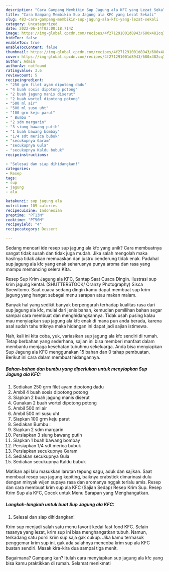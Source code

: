 ```yaml
---
description: "Cara Gampang Membikin Sup Jagung ala KFC yang Lezat Sekali"
title: "Cara Gampang Membikin Sup Jagung ala KFC yang Lezat Sekali"
slug: 483-cara-gampang-membikin-sup-jagung-ala-kfc-yang-lezat-sekali
category: Uncategorized
date: 2022-06-14T02:00:18.714Z
image: https://img-global.cpcdn.com/recipes/4f271291001d8943/680x482cq70/sup-jagung-ala-kfc-foto-resep-utama.jpg
hideToc: false
enableToc: true
enableTocContent: false
thumbnail: https://img-global.cpcdn.com/recipes/4f271291001d8943/680x482cq70/sup-jagung-ala-kfc-foto-resep-utama.jpg
cover: https://img-global.cpcdn.com/recipes/4f271291001d8943/680x482cq70/sup-jagung-ala-kfc-foto-resep-utama.jpg
author: Admin
authorAv: notfound
ratingvalue: 3.6
reviewcount: 5
recipeingredient:
- "250 grm filet ayam dipotong dadu"
- "4 buah sosis dipotong potong"
- "2 buah jagung manis diserut"
- "2 buah wortel dipotong potong"
- "500 ml air"
- "500 ml susu uht"
- "100 grm keju parut"
- " Bumbu "
- "2 sdm margarin"
- "3 siung bawang putih"
- "1 buah bawang bombay"
- "1/4 sdt merica bubuk"
- "secukupnya Garam"
- "secukupnya Gula"
- "secukupnya Kaldu bubuk"
recipeinstructions:

- "Selesai dan siap dihidangkan!"
categories:
- Resep
tags:
- sup
- jagung
- ala

katakunci: sup jagung ala 
nutrition: 109 calories
recipecuisine: Indonesian
preptime: "PT13M"
cooktime: "PT50M"
recipeyield: "4"
recipecategory: Dessert

---
```





Sedang mencari ide resep sup jagung ala kfc yang unik? Cara membuatnya sangat tidak susah dan tidak juga mudah. Jika salah mengolah maka hasilnya tidak akan memuaskan dan justru cenderung tidak enak. Padahal sup jagung ala kfc yang enak seharusnya punya aroma dan rasa yang mampu memancing selera Kita.





Resep Sup Krim Jagung ala KFC, Santap Saat Cuaca Dingin. Ilustrasi sup krim jagung kental. (SHUTTERSTOCK/ Oranzy Photography) Sisca Soewitomo. Saat cuaca sedang dingin kamu dapat membuat sup krim jagung yang hangat sebagai menu sarapan atau makan malam.

Banyak hal yang sedikit banyak berpengaruh terhadap kualitas rasa dari sup jagung ala kfc, mulai dari jenis bahan, kemudian pemilihan bahan segar sampai cara membuat dan menghidangkannya. Tidak usah pusing kalau mau menyiapkan sup jagung ala kfc enak di mana pun anda berada, karena asal sudah tahu triknya maka hidangan ini dapat jadi sajian istimewa.






Nah, kali ini kita coba, yuk, variasikan sup jagung ala kfc sendiri di rumah. Tetap berbahan yang sederhana, sajian ini bisa memberi manfaat dalam membantu menjaga kesehatan tubuhmu sekeluarga. Anda bisa menyiapkan Sup Jagung ala KFC menggunakan 15 bahan dan 0 tahap pembuatan. Berikut ini cara dalam membuat hidangannya.

<!--inarticleads1-->

##### Bahan-bahan dan bumbu yang diperlukan untuk menyiapkan Sup Jagung ala KFC:

1. Sediakan 250 grm filet ayam dipotong dadu
1. Ambil 4 buah sosis dipotong potong
1. Siapkan 2 buah jagung manis diserut
1. Gunakan 2 buah wortel dipotong potong
1. Ambil 500 ml air
1. Ambil 500 ml susu uht
1. Siapkan 100 grm keju parut
1. Sediakan  Bumbu :
1. Siapkan 2 sdm margarin
1. Persiapkan 3 siung bawang putih
1. Siapkan 1 buah bawang bombay
1. Persiapkan 1/4 sdt merica bubuk
1. Persiapkan secukupnya Garam
1. Sediakan secukupnya Gula
1. Sediakan secukupnya Kaldu bubuk


Matikan api lalu masukkan larutan tepung sagu, aduk dan sajikan. Saat membuat resep sup jagung kepiting, baiknya crabstick dimarinasi dulu dengan minyak wijen supaya rasa dan aromanya nggak terlalu amis. Resep dan cara membuat krim sup ala KFC (Sajian Sedap) Resep Krim Sup. Resep Krim Sup ala KFC, Cocok untuk Menu Sarapan yang Menghangatkan. 

<!--inarticleads2-->

##### Langkah-langkah untuk buat Sup Jagung ala KFC:


1. Selesai dan siap dihidangkan!

Krim sup menjadi salah satu menu favorit kedai fast food KFC. Selain rasanya yang lezat, krim sup ini bisa menghangatkan tubuh. Namun, terkadang satu porsi krim sup saja gak cukup. Jika kamu termasuk penggemar krim sup ini, gak ada salahnya mencoba krim sup ala KFC buatan sendiri. Masak kira-kira dua sampai tiga menit. 

Bagaimana? Gampang kan? Itulah cara menyiapkan sup jagung ala kfc yang bisa kamu praktikkan di rumah. Selamat menikmati
